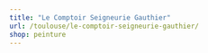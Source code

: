 ```yaml
---
title: "Le Comptoir Seigneurie Gauthier"
url: /toulouse/le-comptoir-seigneurie-gauthier/
shop: peinture
---
```


